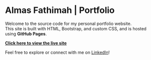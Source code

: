 #  Almas Fathimah | Portfolio

Welcome to the source code for my personal portfolio website.  
This site is built with HTML, Bootstrap, and custom CSS, and is hosted using **GitHub Pages**.

**[Click here to view the live site](https://almasfathimah124.github.io/your-repo-name/)**

Feel free to explore or connect with me on [LinkedIn](https://linkedin.com/in/almas-fathimah-90)!
